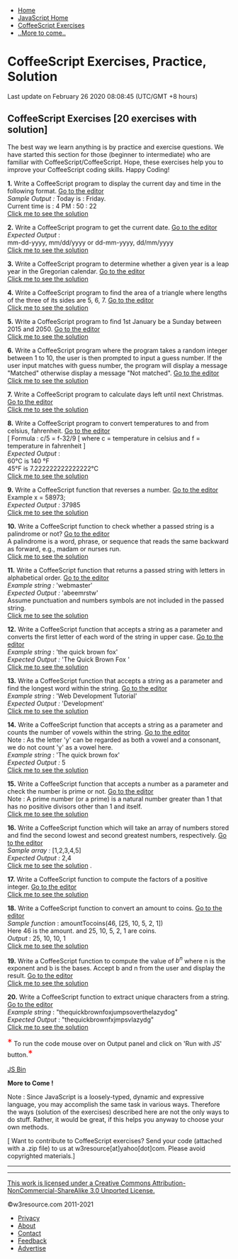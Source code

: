  


- [Home](/index.php)
- [JavaScript Home](/javascript/javascript.php)
- [CoffeeScript Exercises](/coffeescript-exercises/)
- [..More to come..]()

# CoffeeScript Exercises, Practice, Solution

Last update on February 26 2020 08:08:45 (UTC/GMT +8 hours)

<span class="underline"></span>

<span class="underline"></span>

## CoffeeScript Exercises \[20 exercises with solution\]

The best way we learn anything is by practice and exercise questions. We have started this section for those (beginner to intermediate) who are familiar with CoffeeScript/CoffeeScript. Hope, these exercises help you to improve your CoffeeScript coding skills. Happy Coding!

**1.** Write a CoffeeScript program to display the current day and time in the following format. [Go to the editor](#EDITOR)  
_Sample Output :_ Today is : Friday.  
Current time is : 4 PM : 50 : 22  
[Click me to see the solution](coffeescript-exercise-1.php)

**2.** Write a CoffeeScript program to get the current date. [Go to the editor](#EDITOR)  
_Expected Output_ :  
mm-dd-yyyy, mm/dd/yyyy or dd-mm-yyyy, dd/mm/yyyy  
[Click me to see the solution](coffeescript-exercise-2.php)

**3.** Write a CoffeeScript program to determine whether a given year is a leap year in the Gregorian calendar. [Go to the editor](#EDITOR)  
[Click me to see the solution](coffeescript-exercise-3.php)

**4.** Write a CoffeeScript program to find the area of a triangle where lengths of the three of its sides are 5, 6, 7. [Go to the editor](#EDITOR)  
[Click me to see the solution](coffeescript-exercise-4.php)

**5.** Write a CoffeeScript program to find 1st January be a Sunday between 2015 and 2050. [Go to the editor](#EDITOR)  
[Click me to see the solution](coffeescript-exercise-5.php)

**6.** Write a CoffeeScript program where the program takes a random integer between 1 to 10, the user is then prompted to input a guess number. If the user input matches with guess number, the program will display a message "Matched" otherwise display a message "Not matched". [Go to the editor](#EDITOR)  
[Click me to see the solution](coffeescript-exercise-6.php)

**7.** Write a CoffeeScript program to calculate days left until next Christmas. [Go to the editor](#EDITOR)  
[Click me to see the solution](coffeescript-exercise-7.php)

**8.** Write a CoffeeScript program to convert temperatures to and from celsius, fahrenheit. [Go to the editor](#EDITOR)  
\[ Formula : c/5 = f-32/9 \[ where c = temperature in celsius and f = temperature in fahrenheit \]  
_Expected Output_ :  
60°C is 140 °F  
45°F is 7.222222222222222°C  
[Click me to see the solution](coffeescript-exercise-8.php)

**9.** Write a CoffeeScript function that reverses a number. [Go to the editor](#EDITOR)  
Example x = 58973;  
_Expected Output :_ 37985  
[Click me to see the solution](coffeescript-exercise-9.php)

**10.** Write a CoffeeScript function to check whether a passed string is a palindrome or not? [Go to the editor](#EDITOR)  
A palindrome is a word, phrase, or sequence that reads the same backward as forward, e.g., madam or nurses run.  
[Click me to see the solution](coffeescript-exercise-10.php)

**11.** Write a CoffeeScript function that returns a passed string with letters in alphabetical order. [Go to the editor](#EDITOR)  
_Example string :_ 'webmaster'  
_Expected Output :_ 'abeemrstw'  
Assume punctuation and numbers symbols are not included in the passed string.  
[Click me to see the solution](coffeescript-exercise-11.php)

**12.** Write a CoffeeScript function that accepts a string as a parameter and converts the first letter of each word of the string in upper case. [Go to the editor](#EDITOR)  
_Example string_ : 'the quick brown fox'  
_Expected Output :_ 'The Quick Brown Fox '  
[Click me to see the solution](coffeescript-exercise-12.php)

**13.** Write a CoffeeScript function that accepts a string as a parameter and find the longest word within the string. [Go to the editor](#EDITOR)  
_Example string_ : 'Web Development Tutorial'  
_Expected Output :_ 'Development'  
[Click me to see the solution](coffeescript-exercise-13.php)

**14.** Write a CoffeeScript function that accepts a string as a parameter and counts the number of vowels within the string. [Go to the editor](#EDITOR)  
Note : As the letter 'y' can be regarded as both a vowel and a consonant, we do not count 'y' as a vowel here.  
_Example string_ : 'The quick brown fox'  
_Expected Output :_ 5  
[Click me to see the solution](coffeescript-exercise-14.php)

**15.** Write a CoffeeScript function that accepts a number as a parameter and check the number is prime or not. [Go to the editor](#EDITOR)  
Note : A prime number (or a prime) is a natural number greater than 1 that has no positive divisors other than 1 and itself.  
[Click me to see the solution](coffeescript-exercise-15.php)

**16.** Write a CoffeeScript function which will take an array of numbers stored and find the second lowest and second greatest numbers, respectively. [Go to the editor](#EDITOR)  
_Sample array :_ \[1,2,3,4,5\]  
_Expected Output :_ 2,4  
[Click me to see the solution](coffeescript-exercise-16.php) .

**17.** Write a CoffeeScript function to compute the factors of a positive integer. [Go to the editor](#EDITOR)  
[Click me to see the solution](coffeescript-exercise-17.php)

**18.** Write a CoffeeScript function to convert an amount to coins. [Go to the editor](#EDITOR)  
_Sample function_ : amountTocoins(46, \[25, 10, 5, 2, 1\])  
Here 46 is the amount. and 25, 10, 5, 2, 1 are coins.  
_Output_ : 25, 10, 10, 1  
[Click me to see the solution](coffeescript-exercise-18.php)

**19.** Write a CoffeeScript function to compute the value of _b<sup>n</sup>_ where n is the exponent and b is the bases. Accept b and n from the user and display the result. [Go to the editor](#EDITOR)  
[Click me to see the solution](coffeescript-exercise-19.php)

**20.** Write a CoffeeScript function to extract unique characters from a string. [Go to the editor](#EDITOR)  
_Example string_ : "thequickbrownfoxjumpsoverthelazydog"  
_Expected Output_ : "thequickbrownfxjmpsvlazydg"  
[Click me to see the solution](coffeescript-exercise-20.php)

<span style="color:red;font-size:150%">\*</span> To run the code mouse over on Output panel and click on 'Run with JS' button.<span style="color:red;font-size:150%">\*

</span><a href="http://jsbin.com/vedeke/1/embed?html,js,output" class="jsbin-embed">JS Bin</a>

**More to Come !**

Note : Since JavaScript is a loosely-typed, dynamic and expressive language, you may accomplish the same task in various ways. Therefore the ways (solution of the exercises) described here are not the only ways to do stuff. Rather, it would be great, if this helps you anyway to choose your own methods.

\[ Want to contribute to CoffeeScript exercises? Send your code (attached with a .zip file) to us at w3resource\[at\]yahoo\[dot\]com. Please avoid copyrighted materials.\]

---

<span class="underline"></span>

 

---

 

[This work is licensed under a Creative Commons Attribution-NonCommercial-ShareAlike 3.0 Unported License.](https://creativecommons.org/licenses/by-nc-sa/3.0/deed.en_US)

©w3resource.com 2011-2021

- [Privacy](https://www.w3resource.com/privacy.php)
- [About](https://www.w3resource.com/about.php)
- [Contact](https://www.w3resource.com/contact.php)
- [Feedback](https://www.w3resource.com/feedback.php)
- [Advertise](https://www.w3resource.com/advertise.php)
